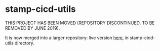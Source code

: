 # stamp-cicd-utils

THIS PROJECT HAS BEEN MOVED (REPOSITORY DISCONTINUED, TO BE REMOVED BY JUNE 2019).

It is now merged into a larger repository: live version [here](https://github.com/STAMP-project/stamp-ci), in stamp-cicd-utils directory.
